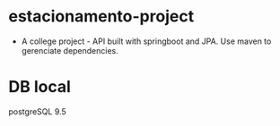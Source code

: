 # estacionamento-project
- A college project -
API built with springboot and JPA. Use maven to gerenciate dependencies.

# DB local
postgreSQL 9.5
